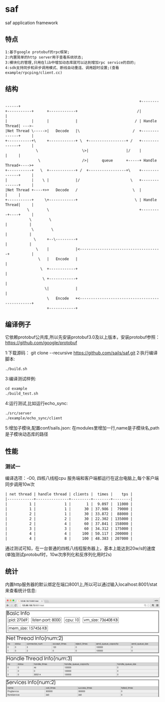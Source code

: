 saf
===

saf application framework

## 特点 ##

    1:基于google protobuf的rpc框架;
    2:内置简单的http server用于查看系统状态;
    3:模块化的管理,只用在lib中增加动态库就可以达到增加rpc service的目的;
    4:sdk支持同步和异步调用模式、断线自动重连、调用超时设置;(查看example/rpcping/client.cc)



## 结构 ##

                                                                 +--------------+
    +-----------+      +------------+                           /|              |
    |           |      |            |                          / | Handle Thread| --->-
    |Net Thread \----->|   Decode   |\                        /  +--------------+     |
    +-----------+\     +------------+ \  +-----------------+ /   +--------------+     |
                  \                    \>|                 |/    |              |     |
                   \                   />|      queue      +-----+ Handle Thread+---->+
    +-----------+   \  +------------+ /  +-----------------+\    +--------------+     |
    |           |    \ |            |/                       \   +--------------+     |
    |Net Thread +----+>+   Decode   /                         \  |              |     |
    +-----------+     \+------------+                          \ | Handle Thread|     |
              \        \                                         +---------+----+     |
               \        \                                                  |          |
                \        \                                                 |          |
                 \     +--\---------+                                      |          |
                  \    |            |<-------------------------------------+          |
                   \   |   Encode   |                                                 |
                    \  +------------+                                                 |
                     \ +------------+                                                 |
                      \|            |                                                 |
                       \   Encode   +<------------------------------------------------+
                       +------------+



## 编译例子 ##

它依赖protobuf公共库,所以先安装protobuf3.0及以上版本，安装protobuf参照：https://github.com/google/protobuf

1:下载源码：
    git clone --recursive https://github.com/sails/saf.git
2:执行编译脚本:

    ./build.sh
3:编译测试样例:

    cd example
    ./build_test.sh
4:运行测试,比如运行echo_sync:

    ./src/server
    ./example/echo_sync/client

5:增加子模块,配置conf/sails.json:
在modules里增加一行,name是子模块名,path是子模块动态库的路径


## 性能 ##

### 测试一 ###

编译选项：-O0, 四核八线程cpu
服务端和客户端都运行在这台电脑上,每个客户端同步调用10w次

    | net thread | handle thread | clients |  times |    tps |
    |------------+---------------+---------+--------+--------|
    |          1 |             1 |       1 |  9.097 |  11000 |
    |          1 |             1 |      30 | 37.986 |  79000 |
    |          2 |             1 |      30 | 33.872 |  88000 |
    |          2 |             2 |      30 | 22.302 | 135000 |
    |          2 |             4 |      60 | 37.841 | 158000 |
    |          3 |             3 |      60 | 34.312 | 175000 |
    |          4 |             4 |     100 | 50.117 | 200000 |
    |          4 |             8 |     100 | 48.383 | 207000 |



通过测试可知，在一台普通的四核八线程服务器上，基本上能达到20w/s的速度
(单独测试protobuf时，10w次序列化和反序列化用时2s)

## 统计 ##
内置http服务器的默认绑定在端口8001上,所以可以通过输入localhost:8001/stat来查看统计信息:

![stat](./static/Screenshot/stat.png)

